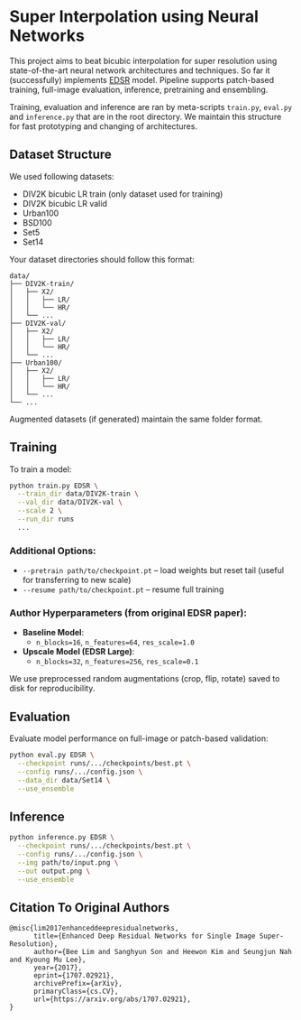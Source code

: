 
# Super Interpolation using Neural Networks

This project aims to beat bicubic interpolation for super resolution using state-of-the-art neural network architectures and techniques.
So far it (successfully) implements [EDSR](https://arxiv.org/abs/1707.02921) model. Pipeline supports patch-based training, full-image evaluation, inference, pretraining and ensembling.

Training, evaluation and inference are ran by meta-scripts `train.py`, `eval.py` and `inference.py` that are in the root directory. We maintain this structure for fast prototyping and changing of architectures.

## Dataset Structure
We used following datasets:
- DIV2K bicubic LR train (only dataset used for training)
- DIV2K bicubic LR valid
- Urban100
- BSD100
- Set5
- Set14

Your dataset directories should follow this format:

```
data/
├── DIV2K-train/
│   ├── X2/
│   │   ├── LR/
│   │   └── HR/
│   └── ...
├── DIV2K-val/
│   ├── X2/
│   │   ├── LR/
│   │   └── HR/
│   └── ...
├── Urban100/
│   ├── X2/
│   │   ├── LR/
│   │   └── HR/
│   └── ...
└── ...
```
Augmented datasets (if generated) maintain the same folder format.

## Training

To train a model:

```bash
python train.py EDSR \
  --train_dir data/DIV2K-train \
  --val_dir data/DIV2K-val \
  --scale 2 \
  --run_dir runs
  ...
```

### Additional Options:

- `--pretrain path/to/checkpoint.pt` – load weights but reset tail (useful for transferring to new scale)
- `--resume path/to/checkpoint.pt` – resume full training

### Author Hyperparameters (from original EDSR paper):

- **Baseline Model**:
  - `n_blocks=16`, `n_features=64`, `res_scale=1.0`
- **Upscale Model (EDSR Large)**:
  - `n_blocks=32`, `n_features=256`, `res_scale=0.1`

We use preprocessed random augmentations (crop, flip, rotate) saved to disk for reproducibility.

## Evaluation
Evaluate model performance on full-image or patch-based validation:

```bash
python eval.py EDSR \
  --checkpoint runs/.../checkpoints/best.pt \
  --config runs/.../config.json \
  --data_dir data/Set14 \
  --use_ensemble
```

## Inference

```bash
python inference.py EDSR \
  --checkpoint runs/.../checkpoints/best.pt \
  --config runs/.../config.json \
  --img path/to/input.png \
  --out output.png \
  --use_ensemble
```

## Citation To Original Authors

```
@misc{lim2017enhanceddeepresidualnetworks,
      title={Enhanced Deep Residual Networks for Single Image Super-Resolution}, 
      author={Bee Lim and Sanghyun Son and Heewon Kim and Seungjun Nah and Kyoung Mu Lee},
      year={2017},
      eprint={1707.02921},
      archivePrefix={arXiv},
      primaryClass={cs.CV},
      url={https://arxiv.org/abs/1707.02921}, 
}
```